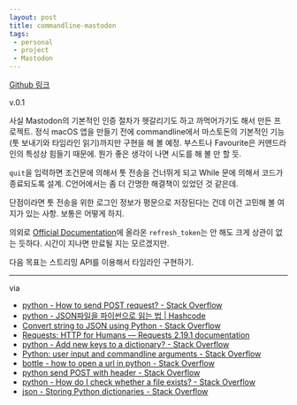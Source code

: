 ```yaml
---
layout: post
title: commandline-mastodon
tags: 
 - personal
 - project
 - Mastodon
---
```


[Github 링크](https://github.com/Canorus/commandline-mastodon)

v.0.1

사실 Mastodon의 기본적인 인증 절차가 헷갈리기도 하고 까먹어가기도 해서 만든 프로젝트. 정식 macOS 앱을 만들기 전에 commandline에서 마스토돈의 기본적인 기능(툿 보내기와 타임라인 읽기)까지만 구현을 해 볼 예정. 부스트나 Favourite은 커맨드라인의 특성상 힘들기 때문에. 뭔가 좋은 생각이 나면 시도를 해 볼 만 할 듯.

`quit`을 입력하면 조건문에 의해서 툿 전송을 건너뛰게 되고 While 문에 의해서 코드가 종료되도록 설계. C언어에서는 좀 더 간명한 해결책이 있었던 것 같은데.

단점이라면 툿 전송을 위한 로그인 정보가 평문으로 저장된다는 건데 이건 고민해 볼 여지가 있는 사항. 보통은 어떻게 하지.

의외로 [Official Documentation](https://github.com/tootsuite/documentation/blob/master/Using-the-API/OAuth-details.md)에 올라온 `refresh_token`는 안 해도 크게 상관이 없는 듯하다. 시간이 지나면 만료될 지는 모르겠지만.

다음 목표는 스트리밍 API를 이용해서 타임라인 구현하기.

 - - -

via
- [python - How to send POST request? - Stack Overflow](https://stackoverflow.com/questions/11322430/how-to-send-post-request)
- [python - JSON파일을 파이썬으로 읽는 법 | Hashcode](https://hashcode.co.kr/questions/333/json%ED%8C%8C%EC%9D%BC%EC%9D%84-%ED%8C%8C%EC%9D%B4%EC%8D%AC%EC%9C%BC%EB%A1%9C-%EC%9D%BD%EB%8A%94-%EB%B2%95)
- [Convert string to JSON using Python - Stack Overflow](https://stackoverflow.com/questions/4528099/convert-string-to-json-using-python)
- [Requests: HTTP for Humans — Requests 2.19.1 documentation](http://docs.python-requests.org/en/master/?/%20%20%20)
- [python - Add new keys to a dictionary? - Stack Overflow](https://stackoverflow.com/questions/1024847/add-new-keys-to-a-dictionary)
- [Python: user input and commandline arguments - Stack Overflow](https://stackoverflow.com/questions/70797/python-user-input-and-commandline-arguments)
- [bottle - how to open a url in python - Stack Overflow](https://stackoverflow.com/questions/4302027/how-to-open-a-url-in-python)
- [python send POST with header - Stack Overflow](https://stackoverflow.com/questions/10768522/python-send-post-with-header)
- [python - How do I check whether a file exists? - Stack Overflow](https://stackoverflow.com/questions/82831/how-do-i-check-whether-a-file-exists)
- [json - Storing Python dictionaries - Stack Overflow](https://stackoverflow.com/questions/7100125/storing-python-dictionaries)
